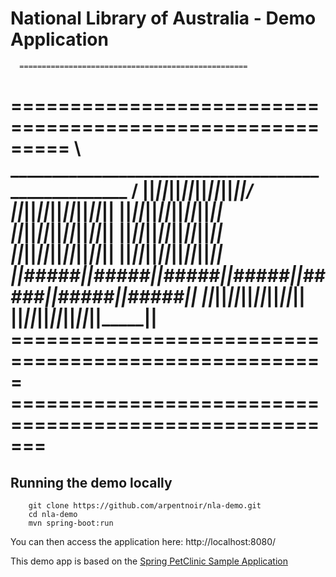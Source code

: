 # National Library of Australia - Demo Application

      ===================================================
   =========================================================
    \ ___________________________________________________ /
     \||_____||_____||_____||_____||_____||_____||_____||/
      ||_____||_____||_____||_____||_____||_____||_____||
      ||_____||_____||_____||_____||_____||_____||_____||
      ||_____||_____||_____||_____||_____||_____||_____||
      ||_____||_____||_____||_____||_____||_____||_____||
      ||_____||_____||_____||_____||_____||_____||_____||
      ||_____||_____||_____||_____||_____||_____||_____||
      ||#####||#####||#####||#####||#####||#####||#####||
      ||_____||_____||_____||_____||_____||_____||_____||
      ||_____||_____||_____||_____||_____||_____||_____||
     =====================================================
    =======================================================
   =========================================================


## Running the demo locally
```
	git clone https://github.com/arpentnoir/nla-demo.git
	cd nla-demo
	mvn spring-boot:run
```

You can then access the application here: http://localhost:8080/

This demo app is based on the [Spring PetClinic Sample Application](https://github.com/spring-projects/spring-petclinic)

